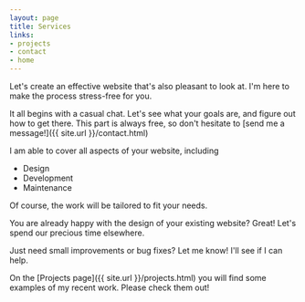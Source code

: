 ```yaml
---
layout: page
title: Services
links:
- projects
- contact
- home
---
```


Let's create an effective website that's also pleasant to look at. I'm here to make the process stress-free for you.

It all begins with a casual chat. Let's see what your goals are, and figure out how to get there. This part is always free, so don't hesitate to [send me a message!]({{ site.url }}/contact.html)

I am able to cover all aspects of your website, including

* Design
* Development
* Maintenance

Of course, the work will be tailored to fit your needs. 

You are already happy with the design of your existing website? Great! Let's spend our precious time elsewhere. 

Just need small improvements or bug fixes? Let me know! I'll see if I can help.

On the [Projects page]({{ site.url }}/projects.html) you will find some examples of my recent work. Please check them out!
